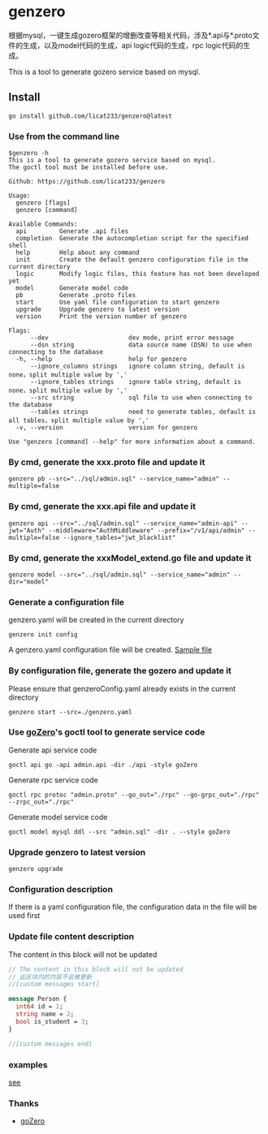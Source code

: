 # genzero

根据mysql，一键生成gozero框架的增删改查等相关代码，涉及*.api与*.proto文件的生成，以及model代码的生成，api logic代码的生成，rpc logic代码的生成。

This is a tool to generate gozero service based on mysql.

## Install

```shell
go install github.com/licat233/genzero@latest
```

### Use from the command line

```text
$genzero -h
This is a tool to generate gozero service based on mysql.
The goctl tool must be installed before use.

Github: https://github.com/licat233/genzero

Usage:
  genzero [flags]
  genzero [command]

Available Commands:
  api         Generate .api files
  completion  Generate the autocompletion script for the specified shell
  help        Help about any command
  init        Create the default genzero configuration file in the current directory
  logic       Modify logic files, this feature has not been developed yet
  model       Generate model code
  pb          Generate .proto files
  start       Use yaml file configuration to start genzero
  upgrade     Upgrade genzero to latest version
  version     Print the version number of genzero

Flags:
      --dev                      dev mode, print error message
      --dsn string               data source name (DSN) to use when connecting to the database
  -h, --help                     help for genzero
      --ignore_columns strings   ignore column string, default is none，split multiple value by ','
      --ignore_tables strings    ignore table string, default is none，split multiple value by ','
      --src string               sql file to use when connecting to the database
      --tables strings           need to generate tables, default is all tables，split multiple value by ','
  -v, --version                  version for genzero

Use "genzero [command] --help" for more information about a command.
```

### By cmd, generate the xxx.proto file and update it

```shell
genzero pb --src="../sql/admin.sql" --service_name="admin" --multiple=false
```

### By cmd, generate the xxx.api file and update it

```shell
genzero api --src="../sql/admin.sql" --service_name="admin-api" --jwt="Auth" --middleware="AuthMiddleware" --prefix="/v1/api/admin" --multiple=false --ignore_tables="jwt_blacklist"
```

### By cmd, generate the xxxModel_extend.go file and update it

```shell
genzero model --src="../sql/admin.sql" --service_name="admin" --dir="model"
```

### Generate a configuration file

genzero.yaml will be created in the current directory

```shell
genzero init config
```

A genzero.yaml configuration file will be created. [Sample file](./examples/genzero.yaml)

### By configuration file, generate the gozero and update it

Please ensure that genzeroConfig.yaml already exists in the current directory

```shell
genzero start --src=./genzero.yaml
```

### Use [goZero](https://github.com/zeromicro/go-zero)'s goctl tool to generate service code

Generate api service code

```shell
goctl api go -api admin.api -dir ./api -style goZero
```

Generate rpc service code

```shell
goctl rpc protoc "admin.proto" --go_out="./rpc" --go-grpc_out="./rpc" --zrpc_out="./rpc"
```

Generate model service code

```shell
goctl model mysql ddl --src "admin.sql" -dir . --style goZero
```

### Upgrade genzero to latest version

```shell
genzero upgrade
```

### Configuration description

If there is a yaml configuration file, the configuration data in the file will be used first

### Update file content description

The content in this block will not be updated

```proto
// The content in this block will not be updated
// 此区块内的内容不会被更新
//[custom messages start]

message Person {
  int64 id = 1;
  string name = 2;
  bool is_student = 3;
}

//[custom messages end]
```

### examples

[see](./examples/)

### Thanks

+ [goZero](https://github.com/zeromicro/go-zero)
